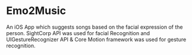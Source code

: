 # Emo2Music

An iOS App which suggests songs based on the facial expression of the person.
SightCorp API was used for facial Recognition and UIGestureRecognizer API & Core Motion framework 
was used for gesture recognition.
